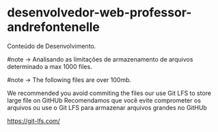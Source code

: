 # desenvolvedor-web-professor-andrefontenelle
Conteúdo de Desenvolvimento.

#note -> Analisando as limitações de armazenamento de arquivos determinado a max 1000 files.

#note -> The following files are over 100mb.
       
We recommended you avoid commiting the files our use Git LFS to store large file on GitHUb
Recomendamos que você evite comprometer os arquivos ou use o Git LFS para armazenar arquivos grandes no GitHUb

https://git-lfs.com/

